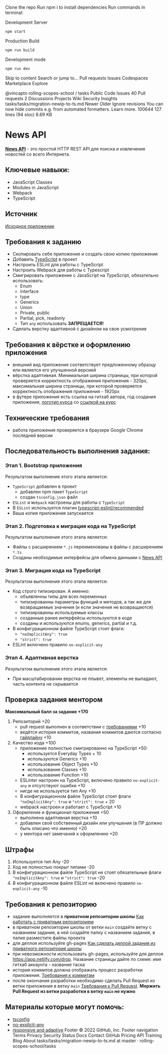 Clone the repo
Run npm i to install dependencies
Run commands in terminal:

Development Server

```
npm start
```

Production Build

```
npm run build
```

Development mode

```
npm run dev
```

Skip to content
Search or jump to…
Pull requests
Issues
Codespaces
Marketplace
Explore

@vincapto
rolling-scopes-school
/
tasks
Public
Code
Issues
40
Pull requests
2
Discussions
Projects
Wiki
Security
Insights
tasks/tasks/migration-newip-to-ts.md
Newer Older
Ignore revisions
You can now hide commits e.g. from automated formatters. Learn more.
100644 127 lines (94 sloc) 8.69 KB

# News API

**[News API](https://newsapi.org/)** - это простой HTTP REST API для поиска и извлечения новостей со всего Интернета.

## Ключевые навыки:

- JavaScript Classes
- Modules in JavaScript
- Webpack
- TypeScript

## Источник

[Исходное приложение](https://github.com/Pulya10c/news-JS)

## Требования к заданию

- Скопировать себе приложение и создать свою копию приложения
- Добавить [TypeScript](https://www.typescriptlang.org/) в проект
- Настроить ESLint для работы с TypeScript
- Настроить Webpack для работы с Typescript
- Смигрировать приложение с JavaScript на TypeScript, обязательно использовать:
  - Enum
  - interface
  - type
  - Generics
  - Union
  - Private, public
  - Partial, pick, readonly
  - Тип `any` использовать **ЗАПРЕЩАЕТСЯ!**
- Сделать верстку адаптивной с дизайном на свое усмотрение

## Требования к вёрстке и оформлению приложения

- внешний вид приложения соответствует предложенному образцу или является его улучшенной версией
- вёрстка адаптивная. Минимальная ширина страницы, при которой проверяется корректность отображения приложения - 320рх, максимальная ширина страницы, при которой проверяется корректность отображения приложения - 1920рх
- в футере приложения есть ссылка на гитхаб автора, год создания приложения, [логотип курса](https://rs.school/images/rs_school_js.svg) со [ссылкой на курс](https://rs.school/js/)

## Технические требования

- работа приложения проверяется в браузере Google Chrome последней версии

## Последовательность выполнения задания:

### Этап 1. Bootstrap приложения

Результатом выполнения этого этапа является:

- `TypeScript` добавлен в проект
  - добавлен npm пакет `TypeScript`
  - создан `tsconfig.json` файл
- `ESLint` и `Webpack` настроены для работы с `TypeScript`
- В `ESLint` используется плагин [typescript-eslint/recommended](https://www.npmjs.com/package/@typescript-eslint/eslint-plugin)
- Ваша копия приложения запускается

### Этап 2. Подготовка к миграция кода на TypeScript

Результатом выполнения этого этапа является:

- Файлы с расширением `*.js` переименованы в файлы с расширением `*.ts`
- Созданы необходимые интерфейсы для обмена данными c [News API](https://newsapi.org/)

### Этап 3. Миграция кода на TypeScript

Результатом выполнения этого этапа является:

- Код строго типизирован. А именно:
  - объявленны типы для всех переменных
  - типизированны параметры функций и методов, а так же для возвращаемые значения (и если значения не возвращаются)
  - типизированны используемые классы
  - созданные ранее интерфейсы используются в коде
  - созданы и используются enums, generics, partial и т.д.
- В конфигурационном файле TypeScript стоят флаги:
  - `"noImplicitAny": true`
  - `"strict": true`
- ESLint включено правило `no-explicit-any`

### Этап 4. Адаптивная верстка

Результатом выполнения этого этапа является:

- При масштабировании верстка не плывет, элементы не выпадают, часть контента не скрывается

## Проверка задания ментором

**Максимальный балл за задание +170**

1. Репозиторий +20
   - pull request выполнен в соответствии с [требованиями](https://docs.rs.school/#/pull-request-review-process?id=Требования-к-pull-request-pr) +10
   - ведётся история коммитов, названия коммитов даются согласно [гайдлайну](https://docs.rs.school/#/git-convention) +10
2. Качество кода +100
   - приложение полностью смигрированно на TypeScript +50:
     - используется Everyday Types + 10
     - используются Generics +10
     - использование Object Types +10
     - использование Classes +10
     - использование Function +10
   - ESLinter настроен на TypeScript, включено правило `no-explicit-any` и отсутствуют ошибки +10
   - нигде не используется тип Any +10
   - В конфигурационном файле TypeScript стоят флаги `"noImplicitAny": true` и `"strict": true` + 20
   - webpack настроен и работает с TypeScript +10
3. Оформление и функционал приложения +50
   - выполнена адаптивная верстка +10
   - добавлен свой собственный дизайн или улучшения (в ПР должно быть описано что именно) +20
   - у ментора нет замечаний к оформлению +20

## Штрафы

1. Используется тип Any -20
2. Код не полностью покрыт типами -20
3. В конфигурационном файле TypeScript не стоят обязательные флаги `"noImplicitAny": true` и `"strict": true` -20
4. В конфигурационном файле ESLint не включено правило `no-explicit-any` -10

## Требования к репозиторию

- задание выполняется в **приватном репозитории школы** [Как работать с приватным репозиторием](https://docs.rs.school/#/private-repository?id=Как-работать-с-приватным-репозиторием)
- в приватном репозитории школы от ветки `main` создайте ветку с названием задания, в ней создайте папку с названием задания, в папке разместите файлы проекта
- для деплоя используйте gh-pages [Как сделать деплой задания из приватного репозитория школы](https://docs.rs.school/#/private-repository?id=Как-сделать-деплой-задания-из-приватного-репозитория-школы)
- при невозможности использовать gh-pages, используйте для деплоя https://app.netlify.com/drop. Название страницы дайте по схеме: имя гитхаб аккаунта - название таска
- история коммитов должна отображать процесс разработки приложения. [Требования к коммитам](https://docs.rs.school/#/git-convention?id=Требования-к-именам-коммитов)
- после окончания разработки необходимо сделать Pull Request из ветки приложения в ветку `main` [Требования к Pull Request](https://docs.rs.school/#/pull-request-review-process?id=Требования-к-pull-request-pr). **Мержить Pull Request из ветки разработки в ветку `main` не нужно**

## Материалы которые могут помочь:

- [tsconfig](https://habr.com/ru/post/557738/)
- [no-explicit-any](https://github.com/typescript-eslint/typescript-eslint/blob/master/packages/eslint-plugin/docs/rules/no-explicit-any.md)
- [responsive and adaptive](https://css-tricks.com/the-difference-between-responsive-and-adaptive-design/)
  Footer
  © 2022 GitHub, Inc.
  Footer navigation
  Terms
  Privacy
  Security
  Status
  Docs
  Contact GitHub
  Pricing
  API
  Training
  Blog
  About
  tasks/tasks/migration-newip-to-ts.md at master · rolling-scopes-school/tasks

